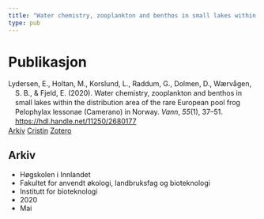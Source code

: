 ```yaml
---
title: "Water chemistry, zooplankton and benthos in small lakes within the distribution area of the rare European pool frog Pelophylax lessonae (Camerano) in Norway"
type: pub
---
```

<h1>Publikasjon</h1>
<article id="csl-bib-container-2ZEU4HDN" class="csl-bib-container">
  <div class="csl-bib-body" style="line-height: 1.35; padding-left: 1em; text-indent:-1em;">
  <div class="csl-entry">Lydersen, E., Holtan, M., Korslund, L., Raddum, G., Dolmen, D., W&#xE6;rv&#xE5;gen, S. B., &amp; Fjeld, E. (2020). Water chemistry, zooplankton and benthos in small lakes within the distribution area of the rare European pool frog Pelophylax lessonae (Camerano) in Norway. <i>Vann</i>, <i>55</i>(1), 37&#x2013;51. <a href="https://hdl.handle.net/11250/2680177">https://hdl.handle.net/11250/2680177</a></div>
</div>
  <div class="csl-bib-buttons">
    <a href="#taxonomy-article-2ZEU4HDN" class="csl-bib-button">Arkiv</a>
    <a href="https://app.cristin.no/results/show.jsf?id=1810414" alt="Cristin URL" class="csl-bib-button">Cristin</a>
    <a href="http://zotero.org/groups/5022929/items/2ZEU4HDN" alt="Zotero URL" class="csl-bib-button">Zotero</a>
  </div>
  <div id="csl-bib-meta-container-2ZEU4HDN"></div>
</article>
<div id="csl-bib-meta-2ZEU4HDN" class="csl-bib-meta">
  <article id="taxonomy-article-2ZEU4HDN" class="taxonomy-article">
    <h1>Arkiv</h1>
    <ul>
      <li>Høgskolen i Innlandet</li>
      <li>Fakultet for anvendt økologi, landbruksfag og bioteknologi</li>
      <li>Institutt for bioteknologi</li>
      <li>2020</li>
      <li>Mai</li>
    </ul>
  </article>
</div>
